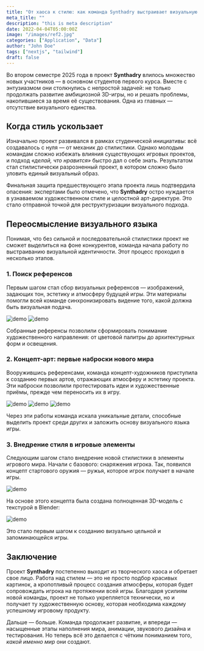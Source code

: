 ```yaml
---
title: "От хаоса к стилю: как команда Synthadry выстраивает визуальную идентичность проекта"
meta_title: ""
description: "this is meta description"
date: 2022-04-04T05:00:00Z
image: "/images/ref2.jpg"
categories: ["Application", "Data"]
author: "John Doe"
tags: ["nextjs", "tailwind"]
draft: false
---
```



Во втором семестре 2025 года в проект **Synthadry** влилось множество новых участников — в основном студентов первого курса. Вместе с энтузиазмом они столкнулись с непростой задачей: не только продолжать развитие амбициозной 3D-игры, но и решать проблемы, накопившиеся за время её существования. Одна из главных — отсутствие визуального единства.

## Когда стиль ускользает

Изначально проект развивался в рамках студенческой инициативы: всё создавалось с нуля — от механик до стилистики. Однако молодым командам сложно избежать влияния существующих игровых проектов, и подход *«делай, что нравится»* быстро дал о себе знать. Результатом стал стилистически разрозненный проект, в котором сложно было уловить единый визуальный образ.

Финальная защита предшествующего этапа проекта лишь подтвердила опасения: экспертами было отмечено, что **Synthadry** остро нуждается в узнаваемом художественном стиле и целостной арт-директуре. Это стало отправной точкой для реструктуризации визуального подхода.

## Переосмысление визуального языка

Понимая, что без сильной и последовательной стилистики проект не сможет выделиться на фоне конкурентов, команда начала работу по выстраиванию визуальной идентичности. Этот процесс проходил в несколько этапов.

### 1. Поиск референсов

Первым шагом стал сбор визуальных референсов — изображений, задающих тон, эстетику и атмосферу будущей игры. Эти материалы помогли всей команде синхронизировать видение того, какой должна быть визуальная подача.

<img src="/images/ref3.jpg" alt="demo" class="img-responsive">
<img src="/images/ref1.jpg" alt="demo" class="img-responsive">

Собранные референсы позволили сформировать понимание художественного направления: от цветовой палитры до архитектурных форм и освещения.

### 2. Концепт-арт: первые наброски нового мира

Вооружившись референсами, команда концепт-художников приступила к созданию первых артов, отражающих атмосферу и эстетику проекта. Эти наброски позволили протестировать идеи и художественные приёмы, прежде чем переносить их в игру.

![demo](/images/concept_1.jpg)
![demo](/images/concept_2.jpg)
![demo](/images/concept_3.jpg)



Через эти работы команда искала уникальные детали, способные выделить проект среди других и заложить основу визуального языка игры.

### 3. Внедрение стиля в игровые элементы

Следующим шагом стало внедрение новой стилистики в элементы игрового мира. Начали с базового: снаряжения игрока. Так, появился концепт стартового оружия — ружья, которое игрок получает в начале игры.

![demo](/images/game(2).jpg)

На основе этого концепта была создана полноценная 3D-модель с текстурой в Blender:

![demo](/images/game(3).jpg)

Это стало первым шагом к созданию визуально цельной и запоминающейся игры.

## Заключение

Проект **Synthadry** постепенно выходит из творческого хаоса и обретает свое лицо. Работа над стилем — это не просто подбор красивых картинок, а кропотливый процесс создания атмосферы, которая будет сопровождать игрока на протяжении всей игры. Благодаря усилиям новой команды, проект не только укрепляется технически, но и получает ту художественную основу, которая необходима каждому успешному игровому продукту.

Дальше — больше. Команда продолжает развитие, и впереди — насыщенные этапы наполнения мира, анимации, звукового дизайна и тестирования. Но теперь всё это делается с чётким пониманием того, *какой именно мир* они создают.
